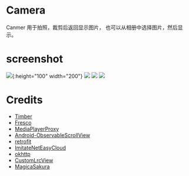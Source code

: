 # Camera
Canmer 用于拍照，裁剪后返回显示图片， 也可以从相册中选择图片，然后显示。

# screenshot
![](https://github.com/crybobo/Camera/blob/master/screenshot/img1.png ){:height="100" width="200"}
![](https://github.com/crybobo/Camera/blob/master/screenshot/img2.png)
![](https://github.com/crybobo/Camera/blob/master/screenshot/img3.png)
![](https://github.com/crybobo/Camera/blob/master/screenshot/img4.png)



# Credits
- [Timber](https://github.com/naman14/Timber)
- [Fresco](https://github.com/facebook/fresco)
- [MediaPlayerProxy](https://github.com/andrewhanks/MediaPlayerProxy)
- [Android-ObservableScrollView](https://github.com/ksoichiro/Android-ObservableScrollView)
- [retrofit](https://github.com/square/retrofit)
- [ImitateNetEasyCloud](https://github.com/GiitSmile/ImitateNetEasyCloud)
- [okhttp](https://github.com/square/okhttp)
- [CustomLrcView](https://github.com/android-lili/CustomLrcView-master)
- [MagicaSakura](https://github.com/Bilibili/MagicaSakura "MagicaSakura")
